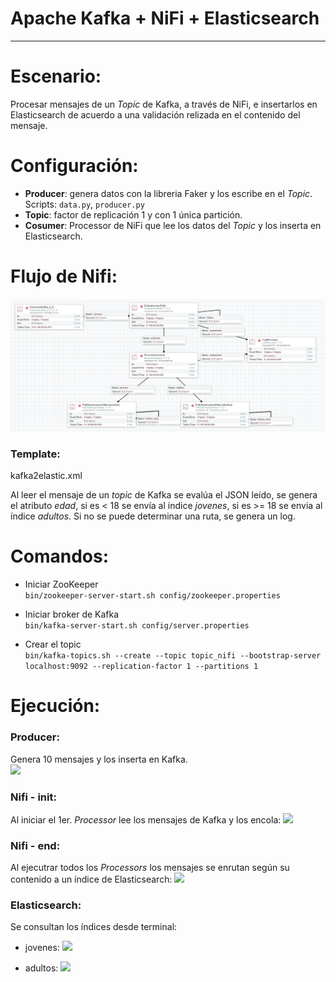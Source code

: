 # Apache Kafka + NiFi + Elasticsearch

---  

# Escenario:  
Procesar mensajes de un _Topic_ de Kafka, a través de NiFi, e insertarlos en Elasticsearch de acuerdo a una validación relizada en el contenido del mensaje.

  
# Configuración:    
+ **Producer**: genera datos con la libreria Faker y los escribe en el _Topic_.  
Scripts: ```data.py```, ```producer.py```
+ **Topic**: factor de replicación 1 y con 1 única partición.  
+ **Cosumer**: Processor de NiFi que lee los datos del _Topic_ y los inserta en Elasticsearch.

# Flujo de Nifi:
![](img/nifi_flow.png)

### Template: 
kafka2elastic.xml

Al leer el mensaje de un _topic_ de Kafka se evalúa el JSON leído, se genera el atributo _edad_, si es < 18 se envía al índice _jovenes_, si es >= 18 se envia al índice _adultos_. Si no se puede determinar una ruta, se genera un log.

# Comandos:
+ Iniciar ZooKeeper  
```bin/zookeeper-server-start.sh config/zookeeper.properties```   

+ Iniciar broker de Kafka  
```bin/kafka-server-start.sh config/server.properties```

+ Crear el topic  
```bin/kafka-topics.sh --create --topic topic_nifi --bootstrap-server localhost:9092 --replication-factor 1 --partitions 1```   


# Ejecución:
### Producer:  
Genera 10 mensajes y los inserta en Kafka.  
![](img/producer.png)


### Nifi - init:
Al iniciar el 1er. _Processor_ lee los mensajes de Kafka y los encola:
![](img/nifi_init.png)

### Nifi - end:
Al ejecutrar todos los _Processors_ los mensajes se enrutan según su contenido a un índice de Elasticsearch:
![](img/nifi_end.png)

### Elasticsearch:
Se consultan los índices desde terminal:  

+ jovenes:
![](img/elastic_jovenes.png)

+ adultos:
![](img/elastic_adultos.png)


